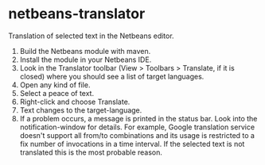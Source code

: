 # netbeans-translator
Translation of selected text in the Netbeans editor.

1. Build the Netbeans module with maven.
2. Install the module in your Netbeans IDE.
3. Look in the Translator toolbar (View > Toolbars > Translate, if it is 
   closed) where you should see a list of target languages.
4. Open any kind of file.
5. Select a peace of text.
6. Right-click and choose Translate.
7. Text changes to the target-language.
8. If a problem occurs, a message is printed in the status bar. Look into the notification-window for details. For example, 
   Google translation service doesn't support all from/to combinations and
   its usage is restricted to a fix number of invocations in a time interval. If the selected text is not translated this is the most probable reason.
